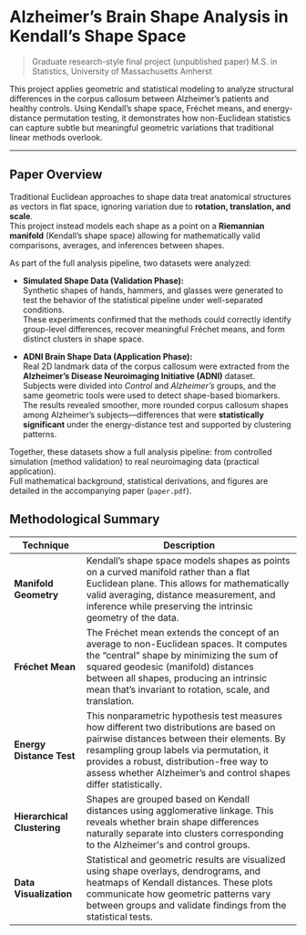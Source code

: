 # Alzheimer’s Brain Shape Analysis in Kendall’s Shape Space
> Graduate research-style final project (unpublished paper)
> M.S. in Statistics, University of Massachusetts Amherst


This project applies geometric and statistical modeling to analyze structural differences in the corpus callosum between Alzheimer’s patients and healthy controls.
Using Kendall’s shape space, Fréchet means, and energy-distance permutation testing, it demonstrates how non-Euclidean statistics can capture subtle but meaningful geometric variations that traditional linear methods overlook.

---

## Paper Overview

Traditional Euclidean approaches to shape data treat anatomical structures as vectors in flat space, ignoring variation due to **rotation, translation, and scale**.  
This project instead models each shape as a point on a **Riemannian manifold** (Kendall’s shape space) allowing for mathematically valid comparisons, averages, and inferences between shapes.

As part of the full analysis pipeline, two datasets were analyzed:

- **Simulated Shape Data (Validation Phase):**  
  Synthetic shapes of hands, hammers, and glasses were generated to test the behavior of the statistical pipeline under well-separated conditions.  
  These experiments confirmed that the methods could correctly identify group-level differences, recover meaningful Fréchet means, and form distinct clusters in shape space.

- **ADNI Brain Shape Data (Application Phase):**  
  Real 2D landmark data of the corpus callosum were extracted from the **Alzheimer’s Disease Neuroimaging Initiative (ADNI)** dataset.  
  Subjects were divided into *Control* and *Alzheimer’s* groups, and the same geometric tools were used to detect shape-based biomarkers.  
  The results revealed smoother, more rounded corpus callosum shapes among Alzheimer’s subjects—differences that were **statistically significant** under the energy-distance test and supported by clustering patterns.

Together, these datasets show a full analysis pipeline: from controlled simulation (method validation) to real neuroimaging data (practical application).  
Full mathematical background, statistical derivations, and figures are detailed in the accompanying paper (`paper.pdf`).


## Methodological Summary

| Technique                   | Description                                                                                                                                                                                                                                                                                     |
| --------------------------- | -------------------------------------------------------------------------------------------------------------------------------------------------------------------------------------------------------------------------------------------------------------------------------------------------- |
| **Manifold Geometry**       | Kendall’s shape space models shapes as points on a curved manifold rather than a flat Euclidean plane. This allows for mathematically valid averaging, distance measurement, and inference while preserving the intrinsic geometry of the data.                                                    |
| **Fréchet Mean**            | The Fréchet mean extends the concept of an average to non-Euclidean spaces. It computes the “central” shape by minimizing the sum of squared geodesic (manifold) distances between all shapes, producing an intrinsic mean that’s invariant to rotation, scale, and translation.                   |
| **Energy Distance Test**    | This nonparametric hypothesis test measures how different two distributions are based on pairwise distances between their elements. By resampling group labels via permutation, it provides a robust, distribution-free way to assess whether Alzheimer’s and control shapes differ statistically. |
| **Hierarchical Clustering** | Shapes are grouped based on Kendall distances using agglomerative linkage. This reveals whether brain shape differences naturally separate into clusters corresponding to the Alzheimer's and control groups.                                                                     |
| **Data Visualization**      | Statistical and geometric results are visualized using shape overlays, dendrograms, and heatmaps of Kendall distances. These plots communicate how geometric patterns vary between groups and validate findings from the statistical tests.                                                        |


